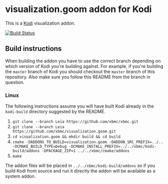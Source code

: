 # visualization.goom addon for Kodi

This is a [Kodi](http://kodi.tv) visualization addon.

[![Build Status](https://travis-ci.org/xbmc/visualization.goom.svg?branch=master)](https://travis-ci.org/xbmc/visualization.goom)

## Build instructions

When building the addon you have to use the correct branch depending on which version of Kodi you're building against. 
For example, if you're building the `master` branch of Kodi you should checkout the `master` branch of this repository. 
Also make sure you follow this README from the branch in question.

### Linux

The following instructions assume you will have built Kodi already in the `kodi-build` directory 
suggested by the README.

1. `git clone --branch Leia https://github.com/xbmc/xbmc.git`
2. `git clone --branch Leia https://github.com/xbmc/visualization.goom.git`
3. `cd visualization.goom && mkdir build && cd build`
4. `cmake -DADDONS_TO_BUILD=visualization.goom -DADDON_SRC_PREFIX=../.. -DCMAKE_BUILD_TYPE=Debug -DCMAKE_INSTALL_PREFIX=../../xbmc/kodi-build/addons -DPACKAGE_ZIP=1 ../../xbmc/cmake/addons`
5. `make`

The addon files will be placed in `../../xbmc/kodi-build/addons` so if you build Kodi from source and run it directly 
the addon will be available as a system addon.
